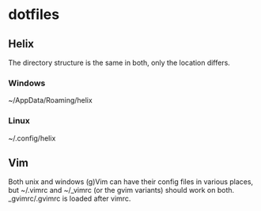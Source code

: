 # dotfiles
## Helix
The directory structure is the same in both, only the location differs.
### Windows
~/AppData/Roaming/helix

### Linux
~/.config/helix
## Vim
Both unix and windows (g)Vim can have their config files in various places, but ~/.vimrc and ~/_vimrc (or the gvim variants) should work on both.
_gvimrc/.gvimrc is loaded after vimrc.
